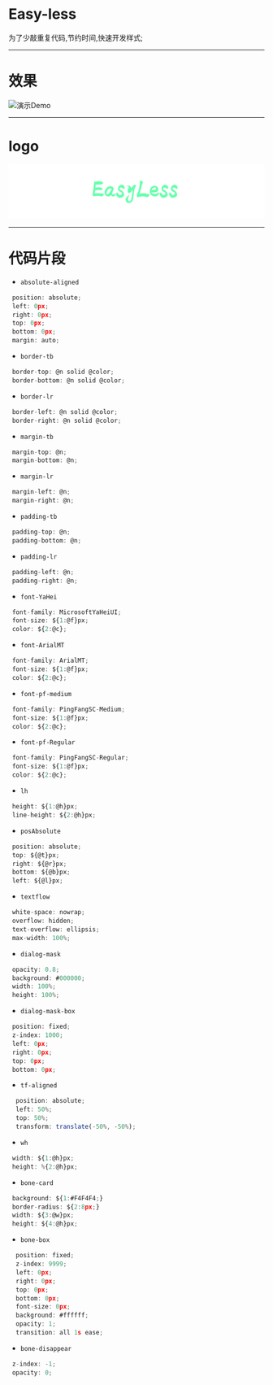 
# Easy-less

为了少敲重复代码,节约时间,快速开发样式;

-----

# 效果

![演示Demo](image/demo.gif)


-----

# logo

![演示Demo](image/taro.png)


---

# 代码片段

- `absolute-aligned`

```javascript
 position: absolute;
 left: 0px;
 right: 0px;
 top: 0px;
 bottom: 0px;
 margin: auto;

```


- `border-tb`

```javascript
 border-top: @n solid @color;
 border-bottom: @n solid @color;

```

- `border-lr`

```javascript
 border-left: @n solid @color;
 border-right: @n solid @color;

```

- `margin-tb`

```javascript
 margin-top: @n;
 margin-bottom: @n;

```

- `margin-lr`

```javascript
 margin-left: @n;
 margin-right: @n;

```

- `padding-tb`

```javascript
 padding-top: @n;
 padding-bottom: @n;

```

- `padding-lr`

```javascript
 padding-left: @n;
 padding-right: @n;

```

- `font-YaHei`

```javascript
 font-family: MicrosoftYaHeiUI;
 font-size: ${1:@f}px;
 color: ${2:@c};

```

- `font-ArialMT`

```javascript
 font-family: ArialMT;
 font-size: ${1:@f}px;
 color: ${2:@c};

```

- `font-pf-medium`

```javascript
 font-family: PingFangSC-Medium;
 font-size: ${1:@f}px;
 color: ${2:@c};

```

- `font-pf-Regular`

```javascript
 font-family: PingFangSC-Regular;
 font-size: ${1:@f}px;
 color: ${2:@c};

```

- `lh`

```javascript
 height: ${1:@h}px;
 line-height: ${2:@h}px;

```

- `posAbsolute`

```javascript
 position: absolute;
 top: ${@t}px;
 right: ${@r}px;
 bottom: ${@b}px;
 left: ${@l}px;

```

- `textflow`

```javascript
 white-space: nowrap;
 overflow: hidden;
 text-overflow: ellipsis;
 max-width: 100%;

```

- `dialog-mask`

```javascript
 opacity: 0.8;
 background: #000000;
 width: 100%;
 height: 100%;

```

- `dialog-mask-box`

```javascript
 position: fixed;
 z-index: 1000;
 left: 0px;
 right: 0px;
 top: 0px;
 bottom: 0px;

```

- `tf-aligned`

```javascript
  position: absolute;
  left: 50%;
  top: 50%;
  transform: translate(-50%, -50%);

```

- `wh`

```javascript
 width: ${1:@h}px;
 height: %{2:@h}px;

```

- `bone-card`

```javascript
 background: ${1:#F4F4F4;}
 border-radius: ${2:8px;}
 width: ${3:@w}px;
 height: ${4:@h}px;

```

- `bone-box`

```javascript
  position: fixed;
  z-index: 9999;
  left: 0px;
  right: 0px;
  top: 0px;
  bottom: 0px;
  font-size: 0px;
  background: #ffffff;
  opacity: 1;
  transition: all 1s ease;
```

- `bone-disappear`

```javascript
 z-index: -1;
 opacity: 0;

```

